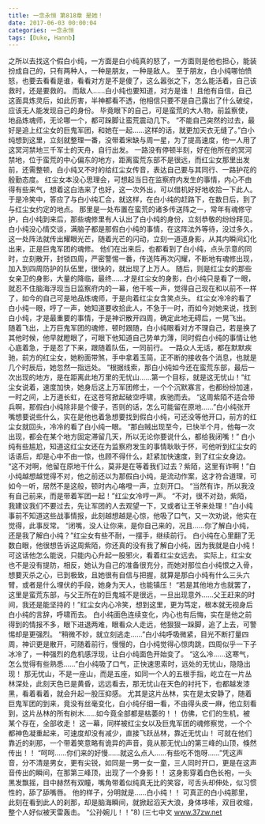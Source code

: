 ```yaml
---
title: 一念永恒 第818章 是她！
date: 2017-06-03 00:00:04
categories: 一念永恒
tags: [Duke, Hannb]
---
```


之所以去找这个假白小纯，一方面是白小纯真的怒了，一方面则是他也担心，能装扮成自己的，只有两种人，一种是朋友，一种是敌人。
至于朋友，白小纯哪怕愤怒，也要去看看是谁，看看对方是不是傻了，这么嚣张之下，怎么能活着，自己该救时，还是要救的。
而敌人……白小纯也要知道，对方是谁！
且他有自信，自己这面具炼灵后，如此厉害，半神都看不透，他相信只要不是自己露出了什么破绽，应该无人能发现自己的身份。
毕竟眼下的自己，可是蛮荒的大人物，前监察使，地品炼魂师，无论哪一个，都可跺脚让蛮荒震动几下。
“不能自己突然的过去，最好是追上红尘女的巨鬼军团，和她在一起……这样的话，就更加天衣无缝了。”白小纯想到这里，立刻就整理一番，没带着宋缺与周一星，为了提高速度，他一人用了这冥河禁地三千军士的天舟，自行出发。
一路没有停顿半刻，好在他所在的冥河禁地，位于蛮荒的中心偏东的地方，距离蛮荒东部不是很远，而红尘女那里出发前，还需整顿，白小纯又不时的给红尘女传音，表达自己要与其同行、一路护花的殷勤态度。
红尘女本没心思理会，可想起当日在监察府内发生的事情，内心不由得有些来气，想着这白浩来了也好，这一次外出，可以借机好好地收拾一下此人。
于是冷笑中，答应了与白小纯汇合，就这样，在白小纯的赶路下，在数日后，到了与红尘女约定的地点。
那里是一处布置在蛮荒的诸多传送阵之一，常年有魂修守护，白小纯到来后，那些魂修里有人认出了白小纯的身份，立刻恭敬的纷纷拜见。
白小纯没心情交谈，满脑子都是那假白小纯的事情，在这阵法外等待，没过多久，这一处阵法就传出耀眼光芒，随着光芒的闪动，立刻一道道身影，从其内瞬间幻化出来，正是巨鬼军团的魂修。
他们在出来后，也都看到了白小纯，点头示意的同时，立刻散开，封锁四周，严密警惕一番，传送阵再次闪耀，不断地有魂修出现，加入到四周防护的队伍里，很快的，就出现了上万人。
随后，则是红尘女的那些女亲卫的身影，大量的降临，最终……才是红尘女的身影，白小纯只是看了一眼，就忍不住脑海浮现当日监察府内的一幕，他干咳一声，觉得自己现在和以前不一样了，如今的自己可是地品炼魂师，于是向着红尘女含笑点头。
红尘女冷冷的看了白小纯一眼，哼了一声，她知道要收拾此人，不急于一时，而如今对她来说，找到白小纯，才是最重要的事情，于是神识散开四周，确定此地无碍后，一晃飞出。
随着飞出，上万巨鬼军团的魂修，顿时跟随，白小纯眼看对方不理自己，若是换了其他时候，他早就瞪眼了，可眼下他知道自己势单力薄，同时假白小纯的事情让他心底着急，于是忍了下来，跟随着队伍，一同前行。
一路众人无话，都在默默疾驰，前方的红尘女，她粉面带煞，手中拿着玉简，正不断的接收各个消息，也就是几个时辰后，她忽然一指远处。
“根据线索，那白小纯如今还在蛮荒东部，最后一次出现的地方，是在距离此地万里的无忧山……第一个目标，就是这无忧山！”红尘女说着，速度加快，她身后这上万军团修士，一个个沉默寡言，也都纷纷加速，一时之间，上万道长虹，在这苍穹掀起破空呼啸，疾驰而去。
“这周紫陌不适合带兵啊，那假白小纯除非是个傻子，否则的话，怎么可能留在原地……”白小纯张开嘴想要说些什么，实在是他也着急想要找到假白小纯，可还没等他开口，前方的红尘女就回头，冷冷的看了白小纯一眼。
“那白贼出现至今，已快半个月，他每一次出现，都会在某个地方固定滞留几天，所以无论你要说什么，都给我闭嘴！”
白小纯有些尴尬，知道这红尘女还在为监察府发生的事情耿耿于怀，可他听到红尘女的话语后，却是心中不由一惊，也顾不得什么，赶紧加快速度，到了红尘女身边。
“这不对啊，他留在原地干什么，莫非是在等着我们过去？紫陌，这里有诈啊！”白小纯越想越觉得不对，他之前还以为那假白小纯，是流动作案，这才符合道理，可如今一听，居然不是这般，顿时内心咯噔一声，立刻开口。
“当然有诈，所以我没有自己前来，而是带着军团一起！”红尘女冷哼一声。
“不对，很不对劲，紫陌，我建议我们不要过去，先让军团的人去观望一下，又或者让王爷来处理！”白小纯事前不知道这些战事情报，此刻越想越是心惊，他吸了口气，又一次劝说，他实在觉得，此事反常。
“闭嘴，没人让你来，是你自己来的，况且……你了解白小纯，还是我了解白小纯？”红尘女有些不耐，一摆手，继续前行。
白小纯在心里翻了无数白眼，他很想告诉这周紫陌，你还真的没有我了解白小纯，因为我就是白小纯！
可这话他怎么能说，只能内心升起一股邪火，看着红尘女远去。
实际上，红尘女也不是没有提防，相反，她认为自己的准备很充分，而她对那位白小纯恨之入骨，想要灭杀之心，已到极致，且她很有自信与把握，就算是那白小纯有什么三头六臂，或者是什么埋伏的手段，她身为天人，也能镇压！
“若是其他地方也就罢了，这里是蛮荒东部，与父王所在的巨鬼城不是很远，一旦出现意外……父王赶来的时间，我还是能坚持的！”红尘女内心冷笑，想到这里，更为笃定，根本就无视身后白小纯的言辞，呼啸而去。
白小纯面色连续变化，内心也有后悔，实在是他之前得到的情报不多，眼下进退两难，眼看众人走远，他狠狠一跺脚，追了上去，可警惕却是更强烈。
“稍微不妙，就立刻逃走……”白小纯呼吸微紧，目光不断打量四周，神识更是散开，可随着前行，慢慢的，白小纯觉得心惊肉跳，四周似乎一下子冰冷了，一种强烈的危机感浮现，让白小纯面色开始变了。
“这么冷……这寒气，怎么觉得有些熟悉……”白小纯吸了口气，正快速思索时，远处的无忧山，隐隐出现！
那无忧山，不是一座山，而是五座，如同一个人的五根手指，屹立在一片丛林深处，此刻天色已是黄昏，远远看去，那无忧山在天色的衬托下，也都越发漆黑，看着看着，就会升起一股压抑感。
尤其是这片丛林，实在是太安静了，随着巨鬼军团的到来，竟没有丝毫变化，白小纯仔细一看，不由得头皮一麻，他立刻看到，这片丛林的所有树木……如今竟全部都是枯萎的！！
仿佛，它们的生机，被某个存在，全部收走！
这一幕，同样被红尘女以及巨鬼军团的魂修察觉，一个个都神色凝重起来，可速度却没有减少，直接飞跃丛林，靠近无忧山！
可就在他们靠近的刹那，一个带着笑意略有诡异的声音，竟从那无忧山的第三峰的山顶，倏然传出！！
“呵呵……你们来的好慢……就这么点人……有些吃不饱呀……”凭这声音，分不清是男女，更有尖锐，如同是一男一女一童，三人同时开口，更是在这声音传出的瞬间，在那第三峰顶，出现了一个身影！！
这身影穿着白色长袍，一头黑发飘摇，目中赫然有双瞳，嘴角带着似纯真无比的笑容，可舌头却伸处，似习惯性的，舔了舔嘴唇。
他的样子，分明就是……白小纯！！
可真正的白小纯那里，此刻在看到此人的刹那，却是脑海瞬间，就掀起滔天大浪，身体哆嗦，双目收缩，整个人好似被天雷轰击。
“公孙婉儿！！”8)
(三七中文 www.37zw.net